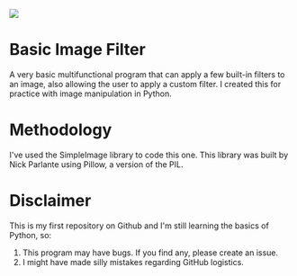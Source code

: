 ![](https://discord-md-badge.vercel.app/api/shield/522359469489913856)

# Basic Image Filter
A very basic multifunctional program that can apply a few built-in filters to an image, also allowing the user to apply a custom filter. I created this for practice with image manipulation in Python. 

# Methodology
I've used the SimpleImage library to code this one. This library was built by Nick Parlante using Pillow, a version of the PIL. 

# Disclaimer
This is my first repository on Github and I'm still learning the basics of Python, so:
1. This program may have bugs. If you find any, please create an issue. 
2. I might have made silly mistakes regarding GitHub logistics. 
